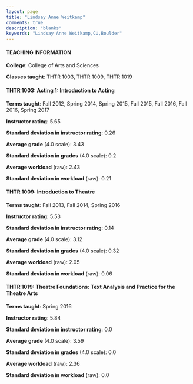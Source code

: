 ```yaml
---
layout: page
title: "Lindsay Anne Weitkamp" 
comments: true
description: "blanks"
keywords: "Lindsay Anne Weitkamp,CU,Boulder"
---
```

<head>
<script src="https://ajax.googleapis.com/ajax/libs/jquery/2.1.3/jquery.min.js"></script>
<script src="https://dl.dropboxusercontent.com/s/pc42nxpaw1ea4o9/highcharts.js?dl=0"></script>
<!-- <script src="../assets/js/highcharts.js"></script> -->
<style type="text/css">@font-face {
	font-family: "Bebas Neue";
	src: url(https://www.filehosting.org/file/details/544349/BebasNeue Regular.otf) format("opentype");
	}
	h1.Bebas { 
		font-family: "Bebas Neue", Verdana, Tahoma;
	}
</style>
</head>
	   
#### TEACHING INFORMATION

**College**: College of Arts and Sciences

**Classes taught**: THTR 1003, THTR 1009, THTR 1019

#### THTR 1003: Acting 1: Introduction to Acting

**Terms taught**: Fall 2012, Spring 2014, Spring 2015, Fall 2015, Fall 2016, Fall 2016, Spring 2017

**Instructor rating**: 5.65

**Standard deviation in instructor rating**: 0.26

**Average grade** (4.0 scale): 3.43

**Standard deviation in grades** (4.0 scale): 0.2

**Average workload** (raw): 2.43

**Standard deviation in workload** (raw): 0.21

#### THTR 1009: Introduction to Theatre

**Terms taught**: Fall 2013, Fall 2014, Spring 2016

**Instructor rating**: 5.53

**Standard deviation in instructor rating**: 0.14

**Average grade** (4.0 scale): 3.12

**Standard deviation in grades** (4.0 scale): 0.32

**Average workload** (raw): 2.05

**Standard deviation in workload** (raw): 0.06

#### THTR 1019: Theatre Foundations: Text Analysis and Practice for the Theatre Arts

**Terms taught**: Spring 2016

**Instructor rating**: 5.84

**Standard deviation in instructor rating**: 0.0

**Average grade** (4.0 scale): 3.59

**Standard deviation in grades** (4.0 scale): 0.0

**Average workload** (raw): 2.36

**Standard deviation in workload** (raw): 0.0

